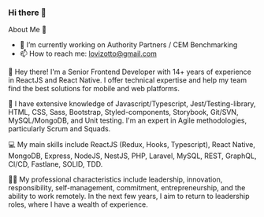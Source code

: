 ### Hi there 👋

<!--
**lovizotto/lovizotto** is a ✨ _special_ ✨ repository because its `README.md` (this file) appears on your GitHub profile.

Here are some ideas to get you started:
-->
About Me 🚀

- 🔭 I’m currently working on Authority Partners / CEM Benchmarking
- 📫 How to reach me: lovizotto@gmail.com


👋 Hey there! I'm a Senior Frontend Developer with 14+ years of experience in ReactJS and React Native. I offer technical expertise and help my team find the best solutions for mobile and web platforms.

🌟 I have extensive knowledge of Javascript/Typescript, Jest/Testing-library, HTML, CSS, Sass, Bootstrap, Styled-components, Storybook, Git/SVN, MySQL/MongoDB, and Unit testing. I'm an expert in Agile methodologies, particularly Scrum and Squads.

💻 My main skills include ReactJS (Redux, Hooks, Typescript), React Native, MongoDB, Express, NodeJS, NestJS, PHP, Laravel, MySQL, REST, GraphQL, CI/CD, Fastlane, SOLID, TDD.

👨‍💼 My professional characteristics include leadership, innovation, responsibility, self-management, commitment, entrepreneurship, and the ability to work remotely. In the next few years, I aim to return to leadership roles, where I have a wealth of experience.

